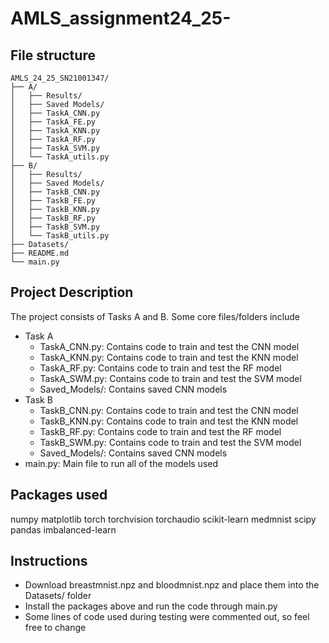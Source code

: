 # AMLS_assignment24_25-

## File structure
```
AMLS_24_25_SN21001347/
├── A/
│   ├── Results/
│   ├── Saved Models/
│   ├── TaskA_CNN.py
│   ├── TaskA_FE.py
│   ├── TaskA_KNN.py
│   ├── TaskA_RF.py
│   ├── TaskA_SVM.py
│   └── TaskA_utils.py
├── B/
│   ├── Results/
│   ├── Saved Models/
│   ├── TaskB_CNN.py
│   ├── TaskB_FE.py
│   ├── TaskB_KNN.py
│   ├── TaskB_RF.py
│   ├── TaskB_SVM.py
│   └── TaskB_utils.py
├── Datasets/
├── README.md
└── main.py
```
## Project Description
The project consists of Tasks A and B. Some core files/folders include
- Task A
  - TaskA_CNN.py: Contains code to train and test the CNN model
  - TaskA_KNN.py: Contains code to train and test the KNN model
  - TaskA_RF.py: Contains code to train and test the RF model
  - TaskA_SWM.py: Contains code to train and test the SVM model
  - Saved_Models/: Contains saved CNN models
- Task B
  - TaskB_CNN.py: Contains code to train and test the CNN model
  - TaskB_KNN.py: Contains code to train and test the KNN model
  - TaskB_RF.py: Contains code to train and test the RF model
  - TaskB_SWM.py: Contains code to train and test the SVM model
  - Saved_Models/: Contains saved CNN models
- main.py: Main file to run all of the models used

## Packages used
numpy matplotlib torch torchvision torchaudio scikit-learn medmnist scipy pandas imbalanced-learn

## Instructions
- Download breastmnist.npz and bloodmnist.npz and place them into the Datasets/ folder
- Install the packages above and run the code through main.py
- Some lines of code used during testing were commented out, so feel free to change
